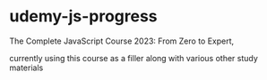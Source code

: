 # udemy-js-progress

The Complete JavaScript Course 2023: From Zero to Expert,

currently using this course as a filler along with various other study materials
